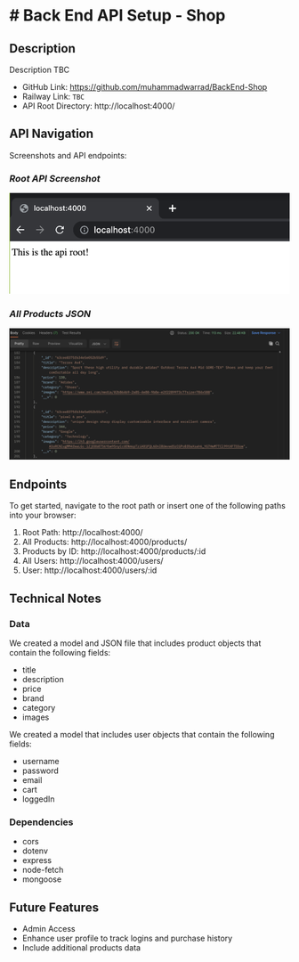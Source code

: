 # # Back End API Setup - Shop

## Description

Description TBC

- GitHub Link: https://github.com/muhammadwarrad/BackEnd-Shop
- Railway Link: `TBC`
- API Root Directory: http://localhost:4000/

## API Navigation

Screenshots and API endpoints:

### ***Root API Screenshot***

![API All Products  JSON](./images/RM_Screenshot2.png)

### ***All Products JSON***

![API All Products  JSON](./images/RM_Screenshot1.png)


## Endpoints

To get started, navigate to the root path or insert one of the following paths into your browser:
1) Root Path:  http://localhost:4000/
2) All Products:  http://localhost:4000/products/
3) Products by ID: http://localhost:4000/products/:id
4) All Users: http://localhost:4000/users/
5) User: http://localhost:4000/users/:id

## Technical Notes

### Data

We created a model and JSON file that includes product objects that contain the following fields:
- title
- description
- price
- brand
- category
- images

We created a model that includes user objects that contain the following fields:
- username
- password
- email
- cart
- loggedIn

### Dependencies

- cors
- dotenv
- express
- node-fetch
- mongoose

## Future Features

- Admin Access
- Enhance user profile to track logins and purchase history
- Include additional products data






